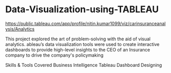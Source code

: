 # Data-Visualization-using-TABLEAU

https://public.tableau.com/app/profile/nitin.kumar1099/viz/carinsuranceanalysis/Analytics

This project explored the art of problem-solving with the aid of visual analytics. 
ableau’s data visualization tools were used to create interactive dashboards to provide high-level insights to the CEO of an Insurance company to drive the company's policymaking

Skills & Tools Covered
Business Intelligence
Tableau
Dashboard Designing
